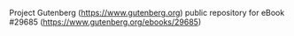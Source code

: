 Project Gutenberg (https://www.gutenberg.org) public repository for eBook #29685 (https://www.gutenberg.org/ebooks/29685)
